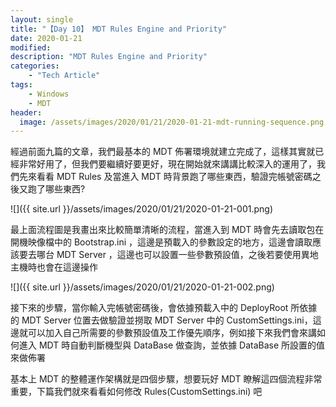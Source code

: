 ```yaml
---
layout: single
title: "【Day 10】 MDT Rules Engine and Priority"
date: 2020-01-21
modified:
description: "MDT Rules Engine and Priority"
categories:
    - "Tech Article"
tags:
    - Windows
    - MDT
header:
  image: /assets/images/2020/01/21/2020-01-21-mdt-running-sequence.png
---
```


經過前面九篇的文章，我們最基本的 MDT 佈署環境就建立完成了，這樣其實就已經非常好用了，但我們要繼續好要更好，現在開始就來講講比較深入的運用了，我們先來看看 MDT Rules 及當進入 MDT 時背景跑了哪些東西，驗證完帳號密碼之後又跑了哪些東西?

![]({{ site.url }}/assets/images/2020/01/21/2020-01-21-001.png)

最上面流程圖是我畫出來比較簡單清晰的流程，當進入到 MDT 時會先去讀取包在開機映像檔中的 Bootstrap.ini ，這邊是預載入的參數設定的地方，這邊會讀取應該要去哪台 MDT Server ，這邊也可以設置一些參數預設值，之後若要使用異地主機時也會在這邊操作

![]({{ site.url }}/assets/images/2020/01/21/2020-01-21-002.png)

接下來的步驟，當你輸入完帳號密碼後，會依據預載入中的 DeployRoot 所依據的 MDT Server 位置去做驗證並撈取 MDT Server 中的 CustomSettings.ini，這邊就可以加入自己所需要的參數預設值及工作優先順序，例如接下來我們會來講如何進入 MDT 時自動判斷機型與 DataBase 做查詢，並依據 DataBase 所設置的值來做佈署

基本上 MDT 的整體運作架構就是四個步驟，想要玩好 MDT 瞭解這四個流程非常重要，下篇我們就來看看如何修改 Rules(CustomSettings.ini) 吧